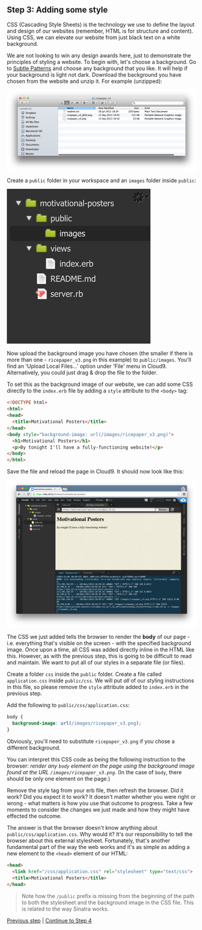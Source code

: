 ## Step 3: Adding some style

CSS (Cascading Style Sheets) is the technology we use to define the layout and design of our websites (remember, HTML is for structure and content). Using CSS, we can elevate our website from just black text on a white background.

We are not looking to win any design awards here, just to demonstrate the principles of styling a website. To begin with, let's choose a background. Go to [Subtle Patterns](http://subtlepatterns.com) and choose any background that you like. It will help if your background is light not dark. Download the background you have chosen from the website and unzip it.  For example (unzipped):

![ricepaper](/images/step_3/ricepaper.png)

Create a `public` folder in your workspace and an `images` folder inside `public`:

![public/images folder](/images/step_3/public_images_folder.png)

Now upload the background image you have chosen (the smaller if there is more than one - `ricepaper_v3.png` in this example) to `public/images`.  You'll find an 'Upload Local Files...' option under 'File' menu in Cloud9. Alternatively, you could just drag & drop the file to the folder.

To set this as the background image of our website, we can add some CSS directly to the `index.erb` file by adding a `style` attribute to the `<body>` tag:

```html
<!DOCTYPE html>
<html>
<head>
  <title>Motivational Posters</title>
</head>
<body style="background-image: url(/images/ricepaper_v3.png)">
  <h1>Motivational Posters</h1>
  <p>By tonight I'll have a fully-functioning website!</p>
</body>
</html>
```

Save the file and reload the page in Cloud9.  It should now look like this:

![Applying ricepaper background](/images/step_3/applying_background.png)

The CSS we just added tells the browser to render the **body** of our page - i.e. everything that's visible on the screen - with the specified background image.  Once upon a time, all CSS was added directly inline in the HTML like this.  However, as with the previous step, this is going to be difficult to read and maintain.  We want to put all of our styles in a separate file (or files).

Create a folder `css` inside the `public` folder.  Create a file called `application.css` inside `public/css`.  We will put *all* of our styling instructions in this file, so please remove the `style` attribute added to `index.erb` in the previous step.

Add the following to `public/css/application.css`:

```css
body {
  background-image: url(/images/ricepaper_v3.png);
}
```

Obviously, you'll need to substitute `ricepaper_v3.png` if you chose a different background.

You can interpret this CSS code as being the following instruction to the browser: *render any `body` element on the page using the background image found at the URL `/images/ricepaper_v3.png`*. (In the case of `body`, there should be only one element on the page.)

Remove the style tag from your erb file, then refresh the browser.  Did it work?  Did you expect it to work?  It doesn't matter whether you were right or wrong - what matters is how you use that outcome to progress.  Take a few moments to consider the changes we just made and how they might have effected the outcome.

The answer is that the browser doesn't know anything about `public/css/application.css`.  Why would it?  It's our responsibility to tell the browser about this external stylesheet.  Fortunately, that's another fundamental part of the way the web works and it's as simple as adding a new element to the `<head>` element of our HTML:

```html
<head>
  <link href="/css/application.css" rel="stylesheet" type="text/css">
  <title>Motivational Posters</title>
</head>
```

> Note how the `/public` prefix is missing from the beginning of the path to both the stylesheet and the background image in the CSS file.  This is related to the way Sinatra works.

[Previous step](/steps/2.md) | [Continue to Step 4](/steps/4.md)

